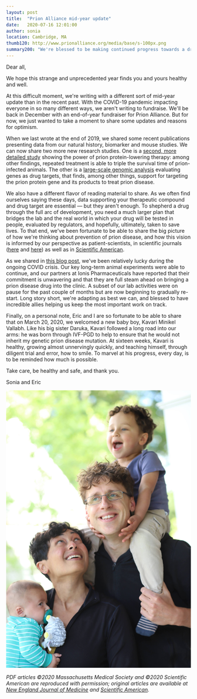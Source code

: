 ```yaml
---
layout: post
title:  "Prion Alliance mid-year update"
date:   2020-07-16 12:01:00
author: sonia
location: Cambridge, MA
thumb120: http://www.prionalliance.org/media/base/s-100px.png
summary200: "We're blessed to be making continued progress towards a drug for prion disease."
---
```


Dear all,

We hope this strange and unprecedented year finds you and yours healthy and well. 

At this difficult moment, we're writing with a different sort of mid-year update than in the recent past. With the COVID-19 pandemic impacting everyone in so many different ways, we aren't writing to fundraise. We'll be back in December with an end-of-year fundraiser for Prion Alliance. But for now, we just wanted to take a moment to share some updates and reasons for optimism.

When we last wrote at the end of 2019, we shared some recent publications presenting data from our natural history, biomarker and mouse studies. We can now share two more new research studies. One is a [second, more detailed study](http://www.prionalliance.org/works/minikel-2020-prion-protein-lowering.pdf) showing the power of prion protein-lowering therapy: among other findings, repeated treatment is able to triple the survival time of prion-infected animals. The other is a [large-scale genomic analysis](http://www.prionalliance.org/works/minikel-2020-evaluating-drug-targets.pdf) evaluating genes as drug targets, that finds, among other things, support for targeting the prion protein gene and its products to treat prion disease.

We also have a different flavor of reading material to share. As we often find ourselves saying these days, data supporting your therapeutic compound and drug target are essential — but they aren't enough. To shepherd a drug through the full arc of development, you need a much larger plan that bridges the lab and the real world in which your drug will be tested in people, evaluated by regulators, and hopefully, ultimately, taken to save lives. To that end, we've been fortunate to be able to share the big picture of how we're thinking about prevention of prion disease, and how this vision is informed by our perspective as patient-scientists, in scientific journals ([here](http://www.prionalliance.org/works/vallabh-2020-the-patient-scientists-mandate.pdf) and [here](https://github.com/ericminikel/prevention_plaidoyer/blob/master/manuscript.md)) as well as in [Scientific American](http://www.prionalliance.org/works/vallabh-minikel-2020-scientificamerican-preventing-prions.pdf).

As we shared in [this blog post](http://www.prionalliance.org/2020/04/21/prion-research-covid-19/), we've been relatively lucky during the ongoing COVID crisis. Our key long-term animal experiments were able to continue, and our partners at Ionis Pharmaceuticals have reported that their commitment is unwavering and that they are full steam ahead on bringing a prion disease drug into the clinic. A subset of our lab activities were on pause for the past couple of months but are now beginning to gradually re-start. Long story short, we're adapting as best we can, and blessed to have incredible allies helping us keep the most important work on track. 

Finally, on a personal note, Eric and I are so fortunate to be able to share that on March 20, 2020, we welcomed a new baby boy, Kavari Minikel Vallabh. Like his big sister Daruka, Kavari followed a long road into our arms: he was born through IVF-PGD to help to ensure that he would not inherit my genetic prion disease mutation. At sixteen weeks, Kavari is healthy, growing almost unnervingly quickly, and teaching himself, through diligent trial and error, how to smile. To marvel at his progress, every day, is to be reminded how much is possible.

Take care, be healthy and safe, and thank you.

Sonia and Eric

![](/media/2020/07/family-pic-june-2020.png)

_PDF articles &copy;2020 Massachusetts Medical Society and &copy;2020 Scientific American are reproduced with permission; original articles are available at [New England Journal of Medicine](https://www.nejm.org/doi/full/10.1056/NEJMp1909471) and [Scientific American](https://www.scientificamerican.com/article/the-married-researchers-racing-to-stop-prion-disease/)._


